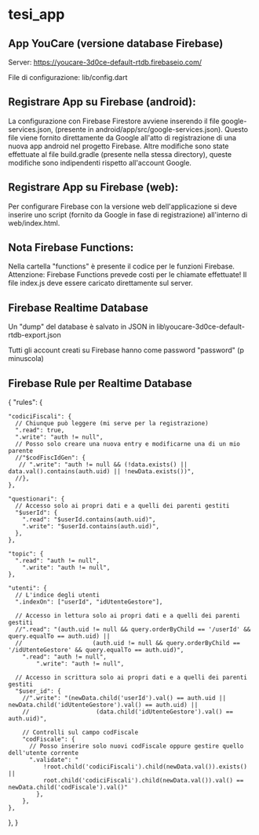 # tesi_app

## App YouCare (versione database Firebase)

Server: https://youcare-3d0ce-default-rtdb.firebaseio.com/

File di configurazione: lib/config.dart


## Registrare App su Firebase (android):
La configurazione con Firebase Firestore avviene inserendo il file google-services.json,
(presente in android/app/src/google-services.json). Questo file viene fornito direttamente da Google
all'atto di registrazione di una nuova app android nel progetto Firebase.
Altre modifiche sono state effettuate al file build.gradle (presente nella stessa directory), queste
modifiche sono indipendenti rispetto all'account Google.


## Registrare App su Firebase (web):
Per configurare Firebase con la versione web dell'applicazione si deve inserire uno script
(fornito da Google in fase di registrazione) all'interno di web/index.html.


## Nota Firebase Functions:
Nella cartella "functions" è presente il codice per le funzioni Firebase.
Attenzione: Firebase Functions prevede costi per le chiamate effettuate!
Il file index.js deve essere caricato direttamente sul server.



## Firebase Realtime Database

Un "dump" del database è salvato in JSON in lib\youcare-3d0ce-default-rtdb-export.json

Tutti gli account creati su Firebase hanno come password "password" (p minuscola)


## Firebase Rule per Realtime Database


{
  "rules": {

    "codiciFiscali": {
      // Chiunque può leggere (mi serve per la registrazione)
      ".read": true,
      ".write": "auth != null",
      // Posso solo creare una nuova entry e modificarne una di un mio parente
      //"$codFiscIdGen": {
       // ".write": "auth != null && (!data.exists() || data.val().contains(auth.uid) || !newData.exists())",
      //},
    },

    "questionari": {
      // Accesso solo ai propri dati e a quelli dei parenti gestiti
      "$userId": {
        ".read": "$userId.contains(auth.uid)",
        ".write": "$userId.contains(auth.uid)",
      },
    },

    "topic": {
      ".read": "auth != null",
    	".write": "auth != null",
    },

    "utenti": {
      // L'indice degli utenti
      ".indexOn": ["userId", "idUtenteGestore"],

      // Accesso in lettura solo ai propri dati e a quelli dei parenti gestiti
      //".read": "(auth.uid != null && query.orderByChild == '/userId' && query.equalTo == auth.uid) ||
      //					(auth.uid != null && query.orderByChild == '/idUtenteGestore' && query.equalTo == auth.uid)",
      	".read": "auth != null",
    		".write": "auth != null",

      // Accesso in scrittura solo ai propri dati e a quelli dei parenti gestiti
      "$user_id": {
        //".write": "(newData.child('userId').val() == auth.uid || newData.child('idUtenteGestore').val() == auth.uid) ||
        //					 (data.child('idUtenteGestore').val() == auth.uid)",

        // Controlli sul campo codFiscale
        "codFiscale": {
          // Posso inserire solo nuovi codFiscale oppure gestire quello dell'utente corrente
          ".validate": "
              !root.child('codiciFiscali').child(newData.val()).exists() ||
              root.child('codiciFiscali').child(newData.val()).val() == newData.child('codFiscale').val()"
        	},
      	},
    },

  },
}

